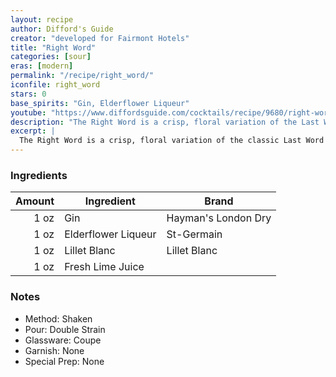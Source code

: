 ```yaml
---
layout: recipe
author: Difford's Guide
creator: "developed for Fairmont Hotels"
title: "Right Word"
categories: [sour]
eras: [modern]
permalink: "/recipe/right_word/"
iconfile: right_word
stars: 0
base_spirits: "Gin, Elderflower Liqueur"
youtube: "https://www.diffordsguide.com/cocktails/recipe/9680/right-word"
description: "The Right Word is a crisp, floral variation of the Last Word, made with elderflower liqueur and Lillet Blanc instead of Green Chartreuse and maraschino."
excerpt: |
  The Right Word is a crisp, floral variation of the classic Last Word cocktail, substituting the herbal intensity of Green Chartreuse and the almond notes of maraschino liqueur for elderflower liqueur and Lillet Blanc. This equal-parts gin cocktail, developed for Fairmont Hotels, offers a bright and refreshing flavor profile with a clean finish.
---
```


### Ingredients

| Amount | Ingredient          | Brand               |
| -----: | ------------------- | ------------------- |
|   1 oz | Gin                 | Hayman's London Dry |
|   1 oz | Elderflower Liqueur | St-Germain          |
|   1 oz | Lillet Blanc        | Lillet Blanc        |
|   1 oz | Fresh Lime Juice    |

### Notes

- Method: Shaken
- Pour: Double Strain
- Glassware: Coupe
- Garnish: None
- Special Prep: None
